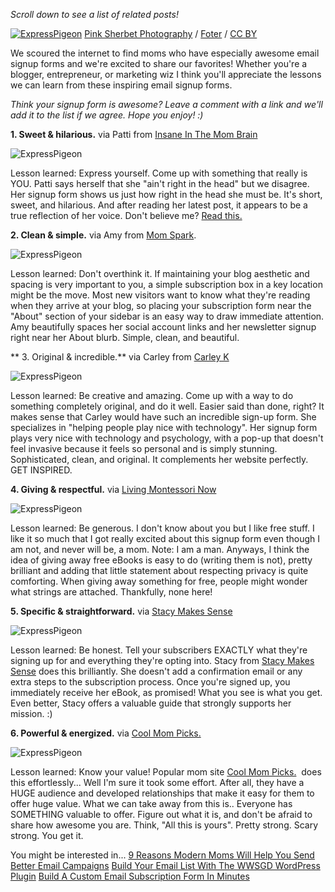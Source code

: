 
*Scroll down to see a list of related posts!*

[![ExpressPigeon](blog_images/2013/free-child-walking-on-white-round-spheres-balance-creative-commons_l.jpg "ExpressPigeon")](http://foter.com/re/016a9f)
[Pink Sherbet Photography](http://www.flickr.com/photos/pinksherbet/233228813/) / [Foter](http://foter.com/) / [CC BY](http://creativecommons.org/licenses/by/2.0/)

We scoured the internet to find moms who have especially awesome email
signup forms and we're excited to share our favorites! Whether you're a
blogger, entrepreneur, or marketing wiz I think you'll appreciate the
lessons we can learn from these inspiring email signup forms.

*Think your signup form is awesome? Leave a comment with a link and
we'll add it to the list if we agree. Hope you enjoy! :)*

**1. Sweet & hilarious.** via Patti from [Insane In The Mom Brain](http://www.insanemombrain.com/)

![ExpressPigeon](blog_images/2013/Screen-Shot-2013-10-21-at-9.53.47-AM.png "ExpressPigeon")

Lesson learned: Express yourself. Come up with something that really is
YOU. Patti says herself that she "ain't right in the head" but we
disagree. Her signup form shows us just how right in the head she must
be. It's short, sweet, and hilarious. And after reading her latest post,
it appears to be a true reflection of her voice. Don't believe me? [Read
this.](http://www.insanemombrain.com/2013/10/breaking-biore.html)

**2. Clean & simple.** via Amy from [Mom Spark](http://momspark.net/).

![ExpressPigeon](blog_images/2013/Screen-Shot-2013-10-19-at-2.09.56-PM.png "ExpressPigeon")

Lesson learned: Don't overthink it. If maintaining your blog aesthetic
and spacing is very important to you, a simple subscription box in a key
location might be the move. Most new visitors want to know what they're
reading when they arrive at your blog, so placing your subscription form
near the "About" section of your sidebar is an easy way to draw
immediate attention. Amy beautifully spaces her social account links and
her newsletter signup right near her About blurb. Simple, clean, and
beautiful.

** 3. Original & incredible.** via Carley from [Carley K](http://carleyk.com/)

![ExpressPigeon](blog_images/2013/Screen-Shot-2013-10-09-at-12.38.45-PM.png "ExpressPigeon")

Lesson learned: Be creative and amazing. Come up with a way to do
something completely original, and do it well. Easier said than done,
right? It makes sense that Carley would have such an incredible sign-up
form. She specializes in "helping people play nice with technology". Her
signup form plays very nice with technology and psychology, with a
pop-up that doesn't feel invasive because it feels so personal and is
simply stunning. Sophisticated, clean, and original. It complements her
website perfectly. GET INSPIRED.

**4. Giving & respectful.** via [Living Montessori Now](http://livingmontessorinow.com/)

![ExpressPigeon](blog_images/2013/Screenshot-2013-10-09-at-10.51.13-AM.png "ExpressPigeon")

Lesson learned: Be generous. I don't know about you but I like free
stuff. I like it so much that I got really excited about this signup
form even though I am not, and never will be, a mom. Note: I am a man.
Anyways, I think the idea of giving away free eBooks is easy to do
(writing them is not), pretty brilliant and adding that little statement
about respecting privacy is quite comforting. When giving away something
for free, people might wonder what strings are attached. Thankfully,
none here!

**5. Specific & straightforward.** via [Stacy Makes Sense](http://www.stacymakescents.com/)

![ExpressPigeon](blog_images/2013/Screen-Shot-2013-10-21-at-9.29.18-AM.png "ExpressPigeon")

Lesson learned: Be honest. Tell your subscribers EXACTLY what they're
signing up for and everything they're opting into. Stacy from [Stacy
Makes Sense](http://www.stacymakescents.com/) does this brilliantly. She doesn't add a confirmation
email or any extra steps to the subscription process. Once you're signed
up, you immediately receive her eBook, as promised! What you see is what
you get. Even better, Stacy offers a valuable guide that strongly
supports her mission. :)

**6. Powerful & energized.** via [Cool Mom Picks.](http://coolmompicks.com/)

![ExpressPigeon](blog_images/2013/Screen-Shot-2013-10-23-at-12.17.44-PM.png "ExpressPigeon")

Lesson learned: Know your value! Popular mom site [Cool Mom Picks.](http://coolmompicks.com/) 
does this effortlessly... Well I'm sure it took some effort.
After all, they have a HUGE audience and developed relationships that
make it easy for them to offer huge value. What we can take away from
this is.. Everyone has SOMETHING valuable to offer. Figure out what it
is, and don't be afraid to share how awesome you are. Think, "All this
is yours". Pretty strong. Scary strong. You get it.

You might be interested in...
[9 Reasons Modern Moms Will Help You Send Better Email Campaigns](http://blog.expresspigeon.com/2013/12/03/email-marketing-moms/)
[Build Your Email List With The WWSGD WordPress Plugin](http://blog.expresspigeon.com/2013/11/18/custom-email-subscription-form/)
[Build A Custom Email Subscription Form In Minutes](http://blog.expresspigeon.com/2013/11/18/custom-email-subscription-form/)
